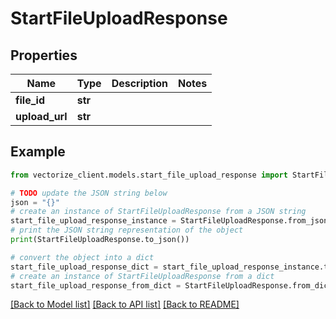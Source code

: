 # StartFileUploadResponse


## Properties

Name | Type | Description | Notes
------------ | ------------- | ------------- | -------------
**file_id** | **str** |  | 
**upload_url** | **str** |  | 

## Example

```python
from vectorize_client.models.start_file_upload_response import StartFileUploadResponse

# TODO update the JSON string below
json = "{}"
# create an instance of StartFileUploadResponse from a JSON string
start_file_upload_response_instance = StartFileUploadResponse.from_json(json)
# print the JSON string representation of the object
print(StartFileUploadResponse.to_json())

# convert the object into a dict
start_file_upload_response_dict = start_file_upload_response_instance.to_dict()
# create an instance of StartFileUploadResponse from a dict
start_file_upload_response_from_dict = StartFileUploadResponse.from_dict(start_file_upload_response_dict)
```
[[Back to Model list]](../README.md#documentation-for-models) [[Back to API list]](../README.md#documentation-for-api-endpoints) [[Back to README]](../README.md)


